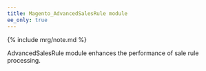 ```yaml
---
title: Magento_AdvancedSalesRule module
ee_only: true
---
```


{% include mrg/note.md %}

AdvancedSalesRule module enhances the performance of sale rule processing.



